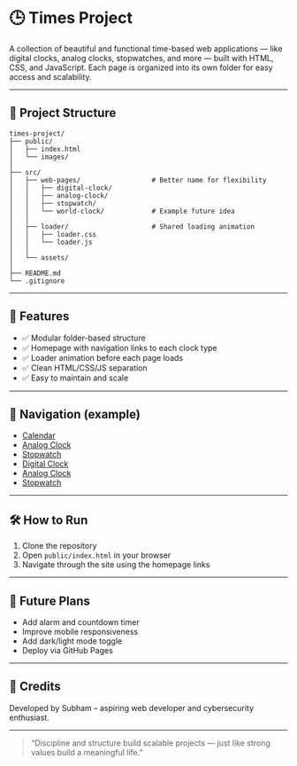# 🕒 Times Project

A collection of beautiful and functional time-based web applications — like digital clocks, analog clocks, stopwatches, and more — built with HTML, CSS, and JavaScript. Each page is organized into its own folder for easy access and scalability.

---

## 📁 Project Structure
```
times-project/
├── public/
│   ├── index.html
│   └── images/
│
├── src/
│   ├── web-pages/                  # Better name for flexibility
│   │   ├── digital-clock/
│   │   ├── analog-clock/
│   │   ├── stopwatch/
│   │   └── world-clock/            # Example future idea
│   │
│   ├── loader/                     # Shared loading animation
│   │   ├── loader.css
│   │   └── loader.js
│   │
│   └── assets/
│
├── README.md
└── .gitignore
```
---

## 🚀 Features

- ✅ Modular folder-based structure
- ✅ Homepage with navigation links to each clock type
- ✅ Loader animation before each page loads
- ✅ Clean HTML/CSS/JS separation
- ✅ Easy to maintain and scale

---

## 🔗 Navigation (example)

- [Calendar](times-project/public/web-pages/calendar.html)
- [Analog Clock](./src/web-pages/analog-clock/index.html)
- [Stopwatch](./src/web-pages/stopwatch/index.html)
- [Digital Clock](./src/web-pages/digital-clock/index.html)
- [Analog Clock](./src/web-pages/analog-clock/index.html)
- [Stopwatch](./src/web-pages/stopwatch/index.html)

---

## 🛠️ How to Run

1. Clone the repository
2. Open `public/index.html` in your browser
3. Navigate through the site using the homepage links

---

## 📌 Future Plans

- Add alarm and countdown timer
- Improve mobile responsiveness
- Add dark/light mode toggle
- Deploy via GitHub Pages

---

## 🙏 Credits

Developed by Subham – aspiring web developer and cybersecurity enthusiast.

---

> “Discipline and structure build scalable projects — just like strong values build a meaningful life.”
